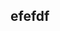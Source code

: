 <!--
 * @Author: zhoulf
 * @FilePath: /vuepress-font-end/docs/js基础/js2.md
 * @Date: 2021-12-04 16:17:29
 * @LastEditors: zhoulf
 * @LastEditTime: 2021-12-04 16:17:38
 * @Description: 
-->
## efefdf